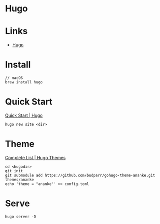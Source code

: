 # Hugo

# Links

* [Hugo](https://gohugo.io/)

# Install

```
// macOS
brew install hugo
```
# Quick Start

[Quick Start | Hugo](https://gohugo.io/getting-started/quick-start/)

```
hugo new site <dir>
```
# Theme

[Complete List | Hugo Themes](https://themes.gohugo.io/)

```
cd <hugodir>
git init
git submodule add https://github.com/budparr/gohugo-theme-ananke.git themes/ananke
echo 'theme = "ananke"' >> config.toml
```

# Serve

```
hugo server -D
```

